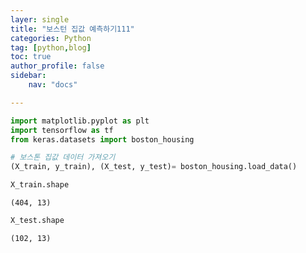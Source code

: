 ```yaml
---
layer: single
title: "보스턴 집값 예측하기111"
categories: Python
tag: [python,blog]
toc: true
author_profile: false
sidebar: 
    nav: "docs"

---
```


```python
import matplotlib.pyplot as plt
import tensorflow as tf
from keras.datasets import boston_housing

# 보스톤 집값 데이터 가져오기
(X_train, y_train), (X_test, y_test)= boston_housing.load_data()
```

```python
X_train.shape
```

    (404, 13)

```python
X_test.shape
```

    (102, 13)

```python


```
